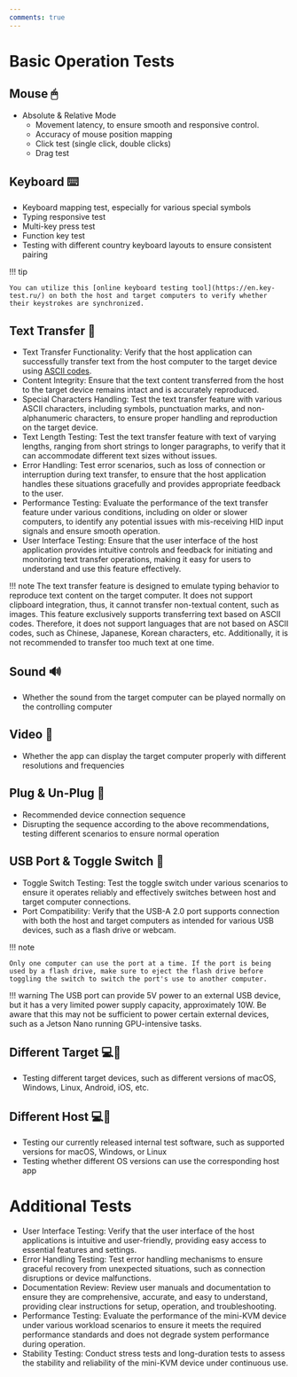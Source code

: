 ```yaml
---
comments: true
---
```


# Basic Operation Tests

## Mouse 🖱

- Absolute & Relative Mode
    - Movement latency, to ensure smooth and responsive control.
    - Accuracy of mouse position mapping
    - Click test (single click, double clicks)
    - Drag test

## Keyboard ⌨️
- Keyboard mapping test, especially for various special symbols
- Typing responsive test
- Multi-key press test
- Function key test
- Testing with different country keyboard layouts to ensure consistent pairing

!!! tip

    You can utilize this [online keyboard testing tool](https://en.key-test.ru/) on both the host and target computers to verify whether their keystrokes are synchronized.

## Text Transfer 📝
- Text Transfer Functionality: Verify that the host application can successfully transfer text from the host computer to the target device using [ASCII codes](https://theasciicode.com.ar/).
- Content Integrity: Ensure that the text content transferred from the host to the target device remains intact and is accurately reproduced.
- Special Characters Handling: Test the text transfer feature with various ASCII characters, including symbols, punctuation marks, and non-alphanumeric characters, to ensure proper handling and reproduction on the target device.
- Text Length Testing: Test the text transfer feature with text of varying lengths, ranging from short strings to longer paragraphs, to verify that it can accommodate different text sizes without issues.
- Error Handling: Test error scenarios, such as loss of connection or interruption during text transfer, to ensure that the host application handles these situations gracefully and provides appropriate feedback to the user.
- Performance Testing: Evaluate the performance of the text transfer feature under various conditions, including on older or slower computers, to identify any potential issues with mis-receiving HID input signals and ensure smooth operation.
- User Interface Testing: Ensure that the user interface of the host application provides intuitive controls and feedback for initiating and monitoring text transfer operations, making it easy for users to understand and use this feature effectively.

!!! note
    The text transfer feature is designed to emulate typing behavior to reproduce text content on the target computer. It does not support clipboard integration, thus, it cannot transfer non-textual content, such as images. This feature exclusively supports transferring text based on ASCII codes. Therefore, it does not support languages that are not based on ASCII codes, such as Chinese, Japanese, Korean characters, etc. Additionally, it is not recommended to transfer too much text at one time.

## Sound 🔊
- Whether the sound from the target computer can be played normally on the controlling computer

## Video 🎥
- Whether the app can display the target computer properly with different resolutions and frequencies

## Plug & Un-Plug 🔌
- Recommended device connection sequence
- Disrupting the sequence according to the above recommendations, testing different scenarios to ensure normal operation

## USB Port & Toggle Switch 🔄
- Toggle Switch Testing: Test the toggle switch under various scenarios to ensure it operates reliably and effectively switches between host and target computer connections.
- Port Compatibility: Verify that the USB-A 2.0 port supports connection with both the host and target computers as intended for various USB devices, such as a flash drive or webcam.


!!! note

    Only one computer can use the port at a time. If the port is being used by a flash drive, make sure to eject the flash drive before toggling the switch to switch the port's use to another computer.

!!! warning
    The USB port can provide 5V power to an external USB device, but it has a very limited power supply capacity, approximately 10W. Be aware that this may not be sufficient to power certain external devices, such as a Jetson Nano running GPU-intensive tasks.

## Different Target 💻🎯
- Testing different target devices, such as different versions of macOS, Windows, Linux, Android, iOS, etc.

## Different Host 💻👑
- Testing our currently released internal test software, such as supported versions for macOS, Windows, or Linux
- Testing whether different OS versions can use the corresponding host app

# Additional Tests
- User Interface Testing: Verify that the user interface of the host applications is intuitive and user-friendly, providing easy access to essential features and settings.
- Error Handling Testing: Test error handling mechanisms to ensure graceful recovery from unexpected situations, such as connection disruptions or device malfunctions.
- Documentation Review: Review user manuals and documentation to ensure they are comprehensive, accurate, and easy to understand, providing clear instructions for setup, operation, and troubleshooting.
- Performance Testing: Evaluate the performance of the mini-KVM device under various workload scenarios to ensure it meets the required performance standards and does not degrade system performance during operation.
- Stability Testing: Conduct stress tests and long-duration tests to assess the stability and reliability of the mini-KVM device under continuous use.